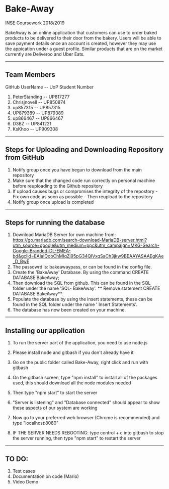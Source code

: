 # Bake-Away
INSE Coursework 2018/2019

BakeAway is an online  application that customers can use to order baked products to be delivered to their door from the bakery. Users will be able to save payment details once an account is created, however they may use the appication under a guest profile. Similar products that are on the market currently are Deliveroo and Uber Eats.

------------
Team Members
------------
GitHub UserName   -- UoP Student Number  
1. PeterStanding  -- UP817277            
2. Chrisjnovell   -- UP850874            
3. up857315       -- UP857315            
4. UP879389       -- UP879389             
5. up866467       -- UP866467            
6. D3BZ           -- UP841221            
7. KsKhoo         -- UP909308             

----------------------------------------------------------
Steps for Uploading and Downloading Repository from GitHub
----------------------------------------------------------
1. Notify group once you have begun to download from the main repository
2. Make sure that the changed code run correctly on personal machine before reuploading to the Github repository
3. If upload causes bugs or compromises the integrity of the repostory - Fix own code as soon as possible - Then reupload to the repository
4. Notify group once upload is completed


-------------------------------
Steps for running the database 
-------------------------------
1. Download MariaDB Server for own machine from: https://go.mariadb.com/search-download-MariaDB-server.html?utm_source=google&utm_medium=ppc&utm_campaign=MKG-Search-Google-Branded-DL-EMEA-bd&gclid=EAIaIQobChMIqZj95pG34QIVxqSaCh3jkw9BEAAYASAAEgKAe_D_BwE
2. The passowrd is: bakeawaypass, or can be found in the config file.
3. Create the 'BakeAway' Database. By using the command CREATE DATABASE BakeAway;
4. Then download the SQL from github. This can be found in the SQL folder under the name 'SQL- BakeAway'. ** Remove statement CREATE DATABASE BakeAway**. 
5. Populate the database by using the insert statements, these can be found in the SQL folder under the name ' Insert Statements'.
6. The database has now been created on your machine. 


--------------------------
Installing our application
--------------------------
1. To run the server part of the application, you need to use node.js
2. Please install node and gitbash if you don't already have it
3. Go on the public folder called Bake-Away, right click and run with gitbash
4. On the gitbash screen, type "npm install" to install all of the packages used, this should download all the node modules needed
5. Then type "npm start" to start the server
6. "Server is listening" and "Database connected" should appear to show these aspects of our system are working
7. Now go to your preferred web browser (Chrome is recommended) and type "localhost:8080"

8. IF THE SERVER NEEDS REBOOTING: type control + c into gitbash to stop the server running, then type "npm start" to restart the server

------
TO DO: 
------
3. Test cases 
4. Documentation on code (Mario) 
5. Video Demo 
